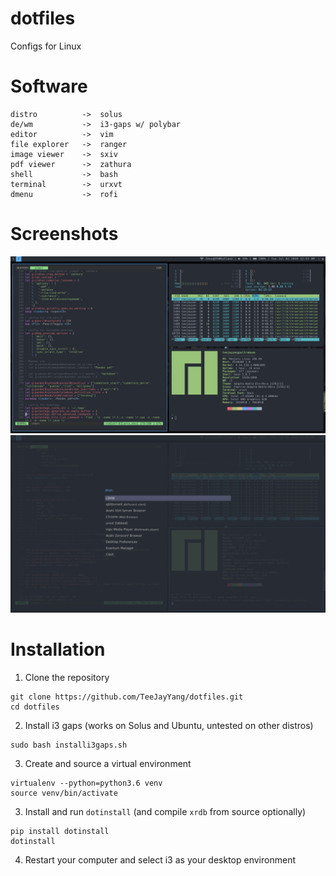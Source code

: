 # dotfiles
Configs for Linux

# Software
```
distro          ->  solus
de/wm           ->  i3-gaps w/ polybar
editor          ->  vim
file explorer   ->  ranger
image viewer    ->  sxiv
pdf viewer      ->  zathura
shell           ->  bash
terminal        ->  urxvt
dmenu           ->  rofi
```

# Screenshots
![](screenshots/dirty.png "Fake Dirty")
![](screenshots/rofi.png "Rofi")

# Installation

1. Clone the repository
```
git clone https://github.com/TeeJayYang/dotfiles.git
cd dotfiles
```

2. Install i3 gaps (works on Solus and Ubuntu, untested on other distros)
```
sudo bash installi3gaps.sh
```

3. Create and source a virtual environment
```
virtualenv --python=python3.6 venv
source venv/bin/activate
```

3. Install and run `dotinstall` (and compile `xrdb` from source optionally)
```
pip install dotinstall
dotinstall
```

4. Restart your computer and select i3 as your desktop environment
